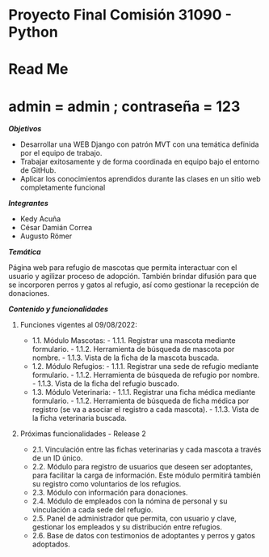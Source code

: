 # Proyecto Final Comisión 31090 - Python
# Read Me

# admin = admin  ; contraseña = 123

***Objetivos***

- Desarrollar una WEB Django con patrón MVT con una temática definida por el equipo de trabajo.
- Trabajar exitosamente y de forma coordinada en equipo bajo el entorno de GitHub.
- Aplicar los conocimientos aprendidos durante las clases en un sitio web completamente funcional

***Integrantes***

- Kedy Acuña
- César Damián Correa
- Augusto Römer

***Temática***

Página web para refugio de mascotas que permita interactuar con el usuario y agilizar proceso de adopción. 
También brindar difusión para que se incorporen perros y gatos al refugio, así como gestionar la recepción de donaciones.

***Contenido y funcionalidades***

1. Funciones vigentes al 09/08/2022:
   - 1.1. Módulo Mascotas:
          - 1.1.1. Registrar una mascota mediante formulario.
          - 1.1.2. Herramienta de búsqueda de mascota por nombre.
          - 1.1.3. Vista de la ficha de la mascota buscada.
   - 1.2. Módulo Refugios:
          - 1.1.1. Registrar una sede de refugio mediante formulario.
          - 1.1.2. Herramienta de búsqueda de refugio por nombre.
          - 1.1.3. Vista de la ficha del refugio buscado.
   - 1.3. Módulo Veterinaria:
          - 1.1.1. Registrar una ficha médica mediante formulario.
          - 1.1.2. Herramienta de búsqueda de ficha médica por registro (se va a asociar el registro a cada mascota).
          - 1.1.3. Vista de la ficha veterinaria buscada.

2. Próximas funcionalidades - Release 2
   - 2.1. Vinculación entre las fichas veterinarias y cada mascota a través de un ID único.
   - 2.2. Módulo para registro de usuarios que deseen ser adoptantes, para facilitar la carga de información. Este módulo permitirá también su registro como voluntarios de los refugios.
   - 2.3. Módulo con información para donaciones. 
   - 2.4. Módulo de empleados con la nómina de personal y su vinculación a cada sede del refugio. 
   - 2.5. Panel de administrador que permita, con usuario y clave, gestionar los empleados y su distribución entre refugios.
   - 2.6. Base de datos con testimonios de adoptantes y perros y gatos adoptados.
